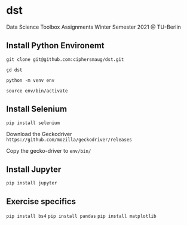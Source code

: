 # dst
Data Science Toolbox Assignments Winter Semester 2021 @ TU-Berlin




## Install Python Environemt

`git clone git@github.com:ciphersmaug/dst.git`

`çd dst`

`python -m venv env`

`source env/bin/activate`

## Install Selenium

`pip install selenium`

Download the Geckodriver
`https://github.com/mozilla/geckodriver/releases`

Copy the gecko-driver to `env/bin/`


## Install Jupyter
`pip install jupyter`


## Exercise specifics
`pip install bs4`
`pip install pandas`
`pip install matplotlib`
